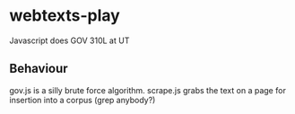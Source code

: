 # webtexts-play
Javascript does GOV 310L at UT

## Behaviour
gov.js is a silly brute force algorithm. scrape.js grabs the text on a page
for insertion into a corpus (grep anybody?)
